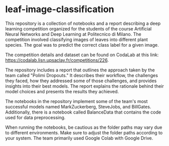 # leaf-image-classification

This repository is a collection of notebooks and a report describing a deep learning competition organized for the students of the course Artificial Neural Networks and Deep Learning at Politecnico di Milano. The competition involved classifying images of leaves into different plant species. The goal was to predict the correct class label for a given image.

The competition details and dataset can be found on CodaLab at this link: https://codalab.lisn.upsaclay.fr/competitions/226.

The repository includes a report that outlines the approach taken by the team called "Polimi Dropouts." It describes their workflow, the challenges they faced, how they addressed some of those challenges, and provides insights into their best models. The report explains the rationale behind their model choices and presents the results they achieved.

The notebooks in the repository implement some of the team's most successful models named MarkZuckerberg, SteveJobs, and BillGates. Additionally, there is a notebook called BalanceData that contains the code used for data preprocessing.

When running the notebooks, be cautious as the folder paths may vary due to different environments. Make sure to adjust the folder paths according to your system. The team primarily used Google Colab with Google Drive.
